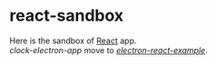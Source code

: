 # react-sandbox
Here is the sandbox of [React](https://github.com/facebook/react) app.  
*clock-electron-app* move to *[electron-react-example](https://github.com/ahuglajbclajep/electron-react-example)*.
